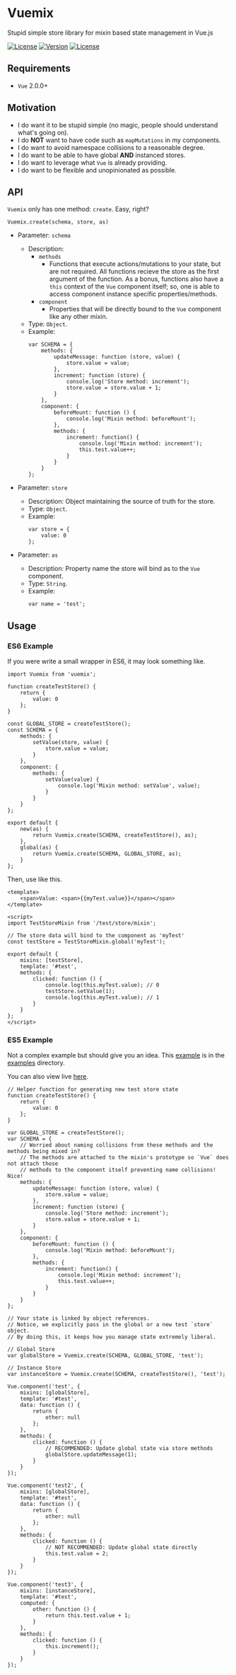 # Vuemix
Stupid simple store library for mixin based state management in Vue.js

<a href="https://www.npmjs.com/package/vuemix"><img src="https://img.shields.io/badge/size-<2kB-green.svg" alt="License"></a>
<a href="https://www.npmjs.com/package/vuemix"><img src="https://img.shields.io/badge/version-1.0.0-blue.svg" alt="Version"></a>
<a href="https://www.npmjs.com/package/vuemix"><img src="https://img.shields.io/badge/license-MIT-red.svg" alt="License"></a>

## Requirements
* `Vue` 2.0.0+

## Motivation
* I do want it to be stupid simple (no magic, people should understand what's going on).
* I do **NOT** want to have code such as `mapMutations` in my components.
* I do want to avoid namespace collisions to a reasonable degree.
* I do want to be able to have global **AND** instanced stores.
* I do want to leverage what `Vue` is already providing.
* I do want to be flexible and unopinionated as possible.

## API
`Vuemix` only has one method: `create`. Easy, right?

`Vuemix.create(schema, store, as)`

* Parameter: `schema`
    * Description:
        * `methods`
            * Functions that execute actions/mutations to your state, but are not required. All functions recieve the store as the first argument of the function. As a bonus, functions also have a `this` context of the `Vue` component itself; so, one is able to access component instance specific properties/methods.
        * `component`
            * Properties that will be directly bound to the `Vue` component like any other mixin.
    * Type: `Object`.
    * Example:
        ```
        var SCHEMA = {
            methods: {
                updateMessage: function (store, value) {
                    store.value = value;
                },
                increment: function (store) {
                    console.log('Store method: increment');
                    store.value = store.value + 1;
                }
            },
            component: {
                beforeMount: function () {
                    console.log('Mixin method: beforeMount');
                },
                methods: {
                    increment: function() {
                        console.log('Mixin method: increment');
                        this.test.value++;
                    }
                }
            }
        };
        ```

* Parameter: `store`
    * Description: Object maintaining the source of truth for the store.
    * Type: `Object`.
    * Example:
        ```
        var store = {
            value: 0
        };
        ```

* Parameter: `as`
    * Description: Property name the store will bind as to the `Vue` component.
    * Type: `String`.
    * Example:
        ```
        var name = 'test';
        ```

## Usage

### ES6 Example

If you were write a small wrapper in ES6, it may look something like.
```
import Vuemix from 'vuemix';

function createTestStore() {
    return {
        value: 0
    };
}

const GLOBAL_STORE = createTestStore();
const SCHEMA = {
    methods: {
        setValue(store, value) {
            store.value = value;
        }
    },
    component: {
        methods: {
            setValue(value) {
                console.log('Mixin method: setValue', value);
            }
        }
    }
};

export default {
    new(as) {
        return Vuemix.create(SCHEMA, createTestStore(), as);
    },
    global(as) {
        return Vuemix.create(SCHEMA, GLOBAL_STORE, as);
    }
};
```

Then, use like this.
```
<template>
    <span>Value: <span>{{myTest.value}}</span></span>
</template>

<script>
import TestStoreMixin from '/test/store/mixin';

// The store data will bind to the component as 'myTest'
const testStore = TestStoreMixin.global('myTest');

export default {
    mixins: [testStore],
    template: '#test',
    methods: {
        clicked: function () {
            console.log(this.myTest.value); // 0
            testStore.setValue(1);
            console.log(this.myTest.value); // 1
        }
    }
};
</script>
```

### ES5 Example

Not a complex example but should give you an idea. This [example](https://github.com/tbaeg/vuemix/blob/master/examples/index.html) is in the [examples](https://github.com/tbaeg/vuemix/tree/master/examples) directory.

You can also view live [here](https://rawgit.com/tbaeg/vuemix/master/examples/index.html).
```
// Helper function for generating new test store state
function createTestStore() {
    return {
        value: 0
    };
}

var GLOBAL_STORE = createTestStore();
var SCHEMA = {
    // Worried about naming collisions from these methods and the methods being mixed in?
    // The methods are attached to the mixin's prototype so `Vue` does not attach those
    // methods to the component itself preventing name collisions! Nice!
    methods: {
        updateMessage: function (store, value) {
            store.value = value;
        },
        increment: function (store) {
            console.log('Store method: increment');
            store.value = store.value + 1;
        }
    },
    component: {
        beforeMount: function () {
            console.log('Mixin method: beforeMount');
        },
        methods: {
            increment: function() {
                console.log('Mixin method: increment');
                this.test.value++;
            }
        }
    }
};

// Your state is linked by object references.
// Notice, we explicitly pass in the global or a new test `store` object.
// By doing this, it keeps how you manage state extremely liberal.

// Global Store
var globalStore = Vuemix.create(SCHEMA, GLOBAL_STORE, 'test');

// Instance Store
var instanceStore = Vuemix.create(SCHEMA, createTestStore(), 'test');

Vue.component('test', {
    mixins: [globalStore],
    template: '#test',
    data: function () {
        return {
            other: null
        };
    },
    methods: {
        clicked: function () {
            // RECOMMENDED: Update global state via store methods
            globalStore.updateMessage(1);
        }
    }
});

Vue.component('test2', {
    mixins: [globalStore],
    template: '#test',
    data: function () {
        return {
            other: null
        };
    },
    methods: {
        clicked: function () {
            // NOT RECOMMENDED: Update global state directly
            this.test.value = 2;
        }
    }
});

Vue.component('test3', {
    mixins: [instanceStore],
    template: '#test',
    computed: {
        other: function () {
            return this.test.value + 1;
        }
    },
    methods: {
        clicked: function () {
            this.increment();
        }
    }
});
```
